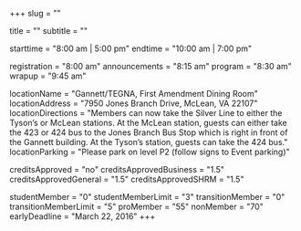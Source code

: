 +++
slug = ""

title = ""
subtitle = ""

starttime = "8:00 am | 5:00 pm"
endtime = "10:00 am | 7:00 pm"

registration = "8:00 am"
announcements = "8:15 am"
program = "8:30 am"
wrapup = "9:45 am"

locationName = "Gannett/TEGNA, First Amendment Dining Room"
locationAddress = "7950 Jones Branch Drive, McLean, VA 22107"
locationDirections = "Members can now take the Silver Line to either the Tyson’s or McLean stations. At the McLean station, guests can either take the 423 or 424 bus to the Jones Branch Bus Stop which is right in front of the Gannett building. At the Tyson’s station, guests can take the 424 bus."
locationParking = "Please park on level P2 (follow signs to Event parking)"

creditsApproved = "no"
creditsApprovedBusiness = "1.5"
creditsApprovedGeneral = "1.5"
creditsApprovedSHRM = "1.5"

studentMember = "0"
studentMemberLimit = "3"
transitionMember = "0"
transitionMemberLimit = "5"
proMember = "55"
nonMember = "70"
earlyDeadline = "March 22, 2016"
+++
